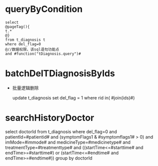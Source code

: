 queryByCondition
===


    select 
    @pageTag(){
    t.*
    @}
    from t_diagnosis t
    where del_flag=0 
    @//数据权限，该sql语句功能点  
    and #function("tDiagnosis.query")#
    
    
    

batchDelTDiagnosisByIds
===

* 批量逻辑删除

    update t_diagnosis set del_flag = 1 where rid  in( #join(ids)#)
    

searchHistoryDoctor
===
select doctorId from t_diagnosis where del_flag=0 
    and patientId=#patientid# and (symptomFlags1 & #symptomflags1# > 0)
    and imMode=#immode# and medicineType=#medicinetype# and treatmentType=#treatmenttype#
    and ((startTime<=#starttime# and endTime>=#starttime#)
        or (startTime<=#endtime# and endTime>=#endtime#))
    group by doctorId